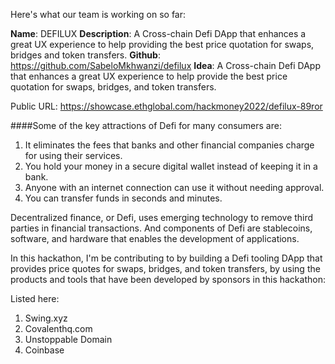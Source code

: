 Here's what our team is working on so far:

**Name**: DEFILUX
**Description**: A Cross-chain Defi DApp that enhances a great UX experience to help providing the best price quotation for swaps, bridges and token transfers.
**Github**: https://github.com/SabeloMkhwanzi/defilux
**Idea**: A Cross-chain Defi DApp that enhances a great UX experience to help provide the best price quotation for swaps, bridges, and token transfers.

Public URL: https://showcase.ethglobal.com/hackmoney2022/defilux-89ror

####Some of the key attractions of Defi for many consumers are:

1. It eliminates the fees that banks and other financial companies charge for using their services.
2. You hold your money in a secure digital wallet instead of keeping it in a bank.
3. Anyone with an internet connection can use it without needing approval.
4. You can transfer funds in seconds and minutes.

Decentralized finance, or Defi, uses emerging technology to remove third parties in financial transactions.
And components of Defi are stablecoins, software, and hardware that enables the development of applications.

In this hackathon, I'm be contributing to by building a Defi tooling DApp that provides price quotes for swaps, bridges, and token transfers, by using the products and tools that have been developed by sponsors in this hackathon:

Listed here:

1. Swing.xyz
2. Covalenthq.com
3. Unstoppable Domain
4. Coinbase
